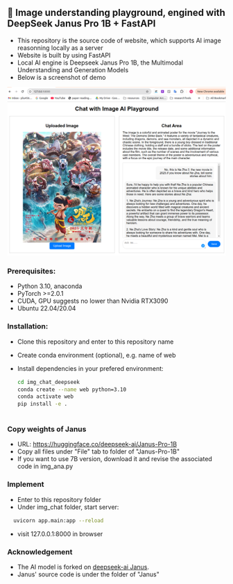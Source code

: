 ## 🚀 Image understanding playground, engined with DeepSeek Janus Pro 1B + FastAPI
 - This repository is the source code of website, which supports AI image reasonning locally as a server
 - Website is built by using FastAPI
 - Local AI engine is Deepseek Janus Pro 1B, the Multimodal Understanding and Generation Models
 - Below is a screenshot of demo

![Demo](demo.png)
### Prerequisites:
 - Python 3.10,  anaconda
 - PyTorch >=2.0.1
 - CUDA, GPU suggests no lower than Nvidia RTX3090
 - Ubuntu 22.04/20.04


### Installation:
- Clone this repository and enter to this repository name 
- Create conda environment (optional), e.g. name of web
- Install dependencies in your prefered environment: 

  ```bash
  cd img_chat_deepseek
  conda create --name web python=3.10
  conda activate web
  pip install -e .  
 
### Copy weights of Janus
 - URL: https://huggingface.co/deepseek-ai/Janus-Pro-1B 
 - Copy all files under "File" tab to folder of "Janus-Pro-1B"
 - If you want to use 7B version, download it and revise the associated code in img_ana.py

### Implement
- Enter to this repository folder 
- Under img_chat folder, start server:
```bash 
  uvicorn app.main:app --reload
 ```
- visit 127.0.0.1:8000 in browser

### Acknowledgement
 - The AI model is forked on [deepseek-ai
Janus](https://github.com/deepseek-ai/Janus/tree/main?tab=readme-ov-file).
 - Janus' source code is under the folder of "Janus"
